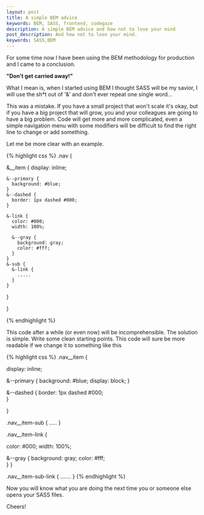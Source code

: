 ```yaml
---
layout: post
title: A simple BEM advice
keywords: BEM, SASS, frontend, codegaze
description: A simple BEM advice and how not to lose your mind
post_description: And how not to lose your mind.
keywords: SASS,BEM
---
```

For some time now I have been using the BEM methodology for production and I came to a conclusion. 

**"Don't get carried away!"**

What I mean is, when I started using BEM I thought SASS will be my savior, I will use the sh*t out of '&' and don't ever repeat one single word... 

This was a mistake. If you have a small project that won't scale it's okay, but if you have a big project that will grow, you and your colleagues are going to have a big problem. Code will get more and more complicated, even a simple navigation menu with some modifiers will be difficult to find the right line to change or add something. 

Let me be more clear with an example.

{% highlight css %}
.nav {

  &__item {
    display: inline;
    
    &--primary {
      background: #blue;
    }
    &--dashed {
      border: 1px dashed #000;
    }

    &-link {
      color: #000;
      width: 100%;

      &--gray {
        background: gray;
        color: #fff;
      }
    }
    &-sub {
      &-link {
        .....
      }
    }
  }

}

{% endhighlight %}

This code after a while (or even now) will be incomprehensible. The solution is simple. Write some clean starting points. This code will sure be more readable if we change it to something like this

{% highlight css %}
.nav__item {
  
  display: inline;

  &--primary {
    background: #blue;
    display: block;
  }

  &--dashed {
    border: 1px dashed #000;    
  }

}

.nav__item-sub {
  .....
}

.nav__item-link {
 
  color: #000;
  width: 100%;

  &--gray {
    background: gray;
    color: #fff;    
  }
}

.nav__item-sub-link {
  .......
}
{% endhighlight %}

Now you will know what you are doing the next time you or someone else opens your SASS files.

Cheers!